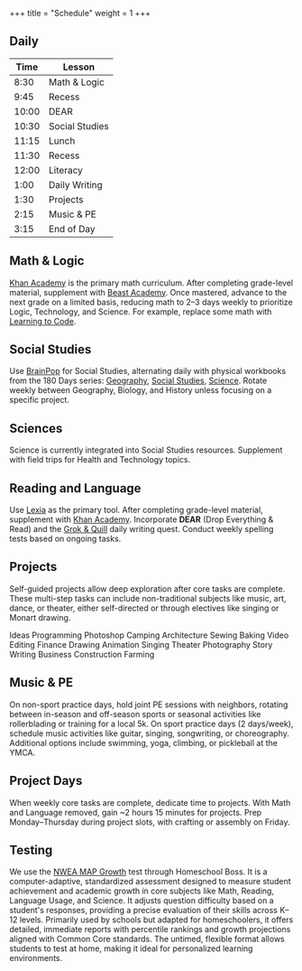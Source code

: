 +++
title = "Schedule"
weight = 1
+++

## Daily

| Time  | Lesson       |
|-------|--------------------|
| 8:30  | Math & Logic       |
| 9:45  | Recess             |
| 10:00 | DEAR               |
| 10:30 | Social Studies     |
| 11:15 | Lunch              |
| 11:30 | Recess             |
| 12:00 | Literacy |
| 1:00  | Daily Writing      |
| 1:30  | Projects           |
| 2:15  | Music & PE      |
| 3:15  | End of Day         |

## Math & Logic

[Khan Academy](https://www.khanacademy.org/) is the primary math curriculum. After completing grade-level material, supplement with [Beast Academy](https://beastacademy.com). Once mastered, advance to the next grade on a limited basis, reducing math to 2–3 days weekly to prioritize Logic, Technology, and Science. For example, replace some math with [Learning to Code](https://developer.apple.com/swift-playground/).

## Social Studies

Use [BrainPop](https://www.brainpop.com) for Social Studies, alternating daily with physical workbooks from the 180 Days series: [Geography](https://www.rainbowresource.com/071750.html), [Social Studies](https://www.rainbowresource.com/071764.html), [Science](https://www.rainbowresource.com/071757.html). Rotate weekly between Geography, Biology, and History unless focusing on a specific project.

## Sciences

Science is currently integrated into Social Studies resources. Supplement with field trips for Health and Technology topics.

## Reading and Language

Use [Lexia](https://www.lexialearning.com) as the primary tool. After completing grade-level material, supplement with [Khan Academy](https://www.khanacademy.org/). Incorporate **DEAR** (Drop Everything & Read) and the [Grok & Quill](/patterns/quests/grokquill/) daily writing quest. Conduct weekly spelling tests based on ongoing tasks.

## Projects

Self-guided projects allow deep exploration after core tasks are complete. These multi-step tasks can include non-traditional subjects like music, art, dance, or theater, either self-directed or through electives like singing or Monart drawing.

<div class="pills">
    <span class="category">Ideas</span>
    <span>Programming</span>
    <span>Photoshop</span>
    <span>Camping</span>
    <span>Architecture</span>
    <span>Sewing</span>
    <span>Baking</span>
    <span>Video Editing</span>
    <span>Finance</span>
    <span>Drawing</span>
    <span>Animation</span>
    <span>Singing</span>
    <span>Theater</span>
    <span>Photography</span>
    <span>Story Writing</span>
    <span>Business</span>
    <span>Construction</span>
    <span>Farming</span>
</div>

## Music & PE

On non-sport practice days, hold joint PE sessions with neighbors, rotating between in-season and off-season sports or seasonal activities like rollerblading or training for a local 5k. On sport practice days (2 days/week), schedule music activities like guitar, singing, songwriting, or choreography. Additional options include swimming, yoga, climbing, or pickleball at the YMCA.

## Project Days

When weekly core tasks are complete, dedicate time to projects. With Math and Language removed, gain ~2 hours 15 minutes for projects. Prep Monday–Thursday during project slots, with crafting or assembly on Friday.

## Testing

We use the [NWEA MAP Growth](https://www.nwea.org/map-growth/) test through Homeschool Boss. It is a computer-adaptive, standardized assessment designed to measure student achievement and academic growth in core subjects like Math, Reading, Language Usage, and Science. It adjusts question difficulty based on a student's responses, providing a precise evaluation of their skills across K–12 levels. Primarily used by schools but adapted for homeschoolers, it offers detailed, immediate reports with percentile rankings and growth projections aligned with Common Core standards. The untimed, flexible format allows students to test at home, making it ideal for personalized learning environments.

